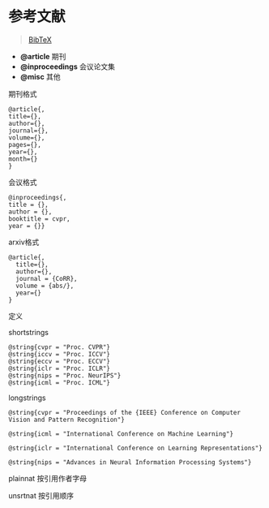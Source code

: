 # 参考文献

> [BibTeX](https://zh.wikipedia.org/wiki/BibTeX)



- **@article** 期刊
- **@inproceedings** 会议论文集
- **@misc** 其他



期刊格式

```
@article{,
title={},
author={},
journal={},
volume={},
pages={},
year={},
month={}
}
```



会议格式

```
@inproceedings{,
title = {},
author = {},
booktitle = cvpr,
year = {}}
```



arxiv格式

```
@article{,
  title={},
  author={},
  journal = {CoRR},
  volume = {abs/},
  year={}
}
```









定义

shortstrings

```
@string{cvpr = "Proc. CVPR"}
@string{iccv = "Proc. ICCV"}
@string{eccv = "Proc. ECCV"}
@string{iclr = "Proc. ICLR"}
@string{nips = "Proc. NeurIPS"}
@string{icml = "Proc. ICML"}
```



longstrings

```
@string{cvpr = "Proceedings of the {IEEE} Conference on Computer Vision and Pattern Recognition"}

@string{icml = "International Conference on Machine Learning"}

@string{iclr = "International Conference on Learning Representations"}

@string{nips = "Advances in Neural Information Processing Systems"}
```





plainnat 按引用作者字母

unsrtnat 按引用顺序